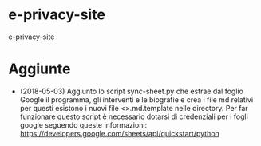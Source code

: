 # e-privacy-site
e-privacy-site


# Aggiunte

- (2018-05-03) Aggiunto lo script sync-sheet.py che estrae dal foglio Google il programma, gli interventi e le biografie e crea i file md relativi
per questi esistono i nuovi file <>.md.template nelle directory. Per far funzionare questo script è necessario dotarsi di credenziali per i fogli 
google seguendo queste informazioni: https://developers.google.com/sheets/api/quickstart/python



